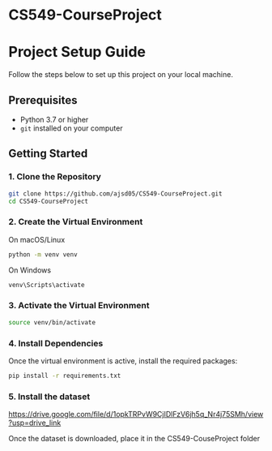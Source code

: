 # CS549-CourseProject
# Project Setup Guide

Follow the steps below to set up this project on your local machine.

## Prerequisites

- Python 3.7 or higher
- `git` installed on your computer

## Getting Started

### 1. Clone the Repository

```bash
git clone https://github.com/ajsd05/CS549-CourseProject.git
cd CS549-CourseProject
```

### 2. Create the Virtual Environment

On macOS/Linux
```bash
python -m venv venv
```

On Windows
```cmd
venv\Scripts\activate
```

### 3. Activate the Virtual Environment
```bash
source venv/bin/activate
```

### 4. Install Dependencies

Once the virtual environment is active, install the required packages:
```bash
pip install -r requirements.txt
```
### 5. Install the dataset
https://drive.google.com/file/d/1opkTRPvW9CjIDlFzV6jh5q_Nr4j75SMh/view?usp=drive_link 

Once the dataset is downloaded, place it in the CS549-CouseProject folder


